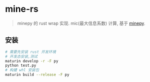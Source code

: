 # mine-rs


> minepy 的 rust wrap 实现. mic(最大信息系数) 计算, 基于 [minepy](https://github.com/minepy/minepy).

## 安装
```bash
# 需要先安装 rust 开发环境
# 开发态安装,测试
maturin develop -r -F py
python test.py
# 构建 whl 安装包
maturin build --release -F py
```

